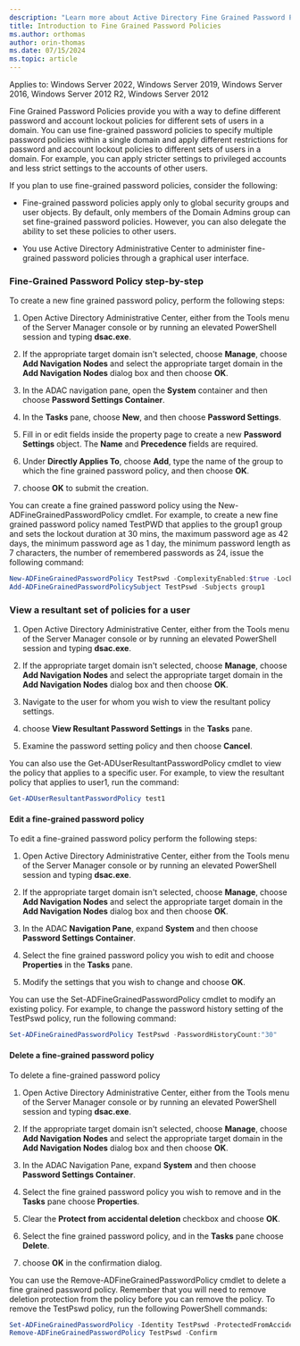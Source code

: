 ```yaml
---
description: "Learn more about Active Directory Fine Grained Password Policies"
title: Introduction to Fine Grained Password Policies
ms.author: orthomas
author: orin-thomas
ms.date: 07/15/2024
ms.topic: article
---
```

Applies to: Windows Server 2022, Windows Server 2019, Windows Server 2016, Windows Server 2012 R2, Windows Server 2012

Fine Grained Password Policies provide you with a way to define different password and account lockout policies for different sets of users in a domain. You can use fine-grained password policies to specify multiple password policies within a single domain and apply different restrictions for password and account lockout policies to different sets of users in a domain. For example, you can apply stricter settings to privileged accounts and less strict settings to the accounts of other users. 

If you plan to use fine-grained password policies, consider the following:

- Fine-grained password policies apply only to global security groups and user objects. By default, only members of the Domain Admins group can set fine-grained password policies. However, you can also delegate the ability to set these policies to other users. 

- You use Active Directory Administrative Center to administer fine-grained password policies through a graphical user interface.

### Fine-Grained Password Policy step-by-step

To create a new fine grained password policy, perform the following steps:

1. Open Active Directory Administrative Center, either from the Tools menu of the Server Manager console or by running an elevated PowerShell session and typing **dsac.exe**.

2. If the appropriate target domain isn't selected, choose **Manage**, choose **Add Navigation Nodes** and select the appropriate target domain in the **Add Navigation Nodes** dialog box and then choose **OK**.

3. In the ADAC navigation pane, open the **System** container and then choose **Password Settings Container**.

4. In the **Tasks** pane, choose **New**, and then choose **Password Settings**.

5. Fill in or edit fields inside the property page to create a new **Password Settings** object. The **Name** and **Precedence** fields are required.

6. Under **Directly Applies To**, choose **Add**, type the name of the group to which the fine grained password policy, and then choose **OK**.

7. choose **OK** to submit the creation.

You can create a fine grained password policy using the New-ADFineGrainedPasswordPolicy cmdlet. For example, to create a new fine grained password policy named TestPWD that applies to the group1 group and sets the lockout duration at 30 mins, the maximum password age as 42 days, the minimum password age as 1 day, the minimum password length as 7 characters, the number of remembered passwords as 24, issue the following command:

```powershell
New-ADFineGrainedPasswordPolicy TestPswd -ComplexityEnabled:$true -LockoutDuration:"00:30:00" -LockoutObservationWindow:"00:30:00" -LockoutThreshold:"0" -MaxPasswordAge:"42.00:00:00" -MinPasswordAge:"1.00:00:00" -MinPasswordLength:"7" -PasswordHistoryCount:"24" -Precedence:"1" -ReversibleEncryptionEnabled:$false -ProtectedFromAccidentalDeletion:$true
Add-ADFineGrainedPasswordPolicySubject TestPswd -Subjects group1
```

### View a resultant set of policies for a user

1. Open Active Directory Administrative Center, either from the Tools menu of the Server Manager console or by running an elevated PowerShell session and typing **dsac.exe**.

2. If the appropriate target domain isn't selected, choose **Manage**, choose **Add Navigation Nodes** and select the appropriate target domain in the **Add Navigation Nodes** dialog box and then choose **OK**.

3. Navigate to the user for whom you wish to view the resultant policy settings.

4. choose **View Resultant Password Settings** in the **Tasks** pane.

5. Examine the password setting policy and then choose **Cancel**.

You can also use the Get-ADUserResultantPasswordPolicy cmdlet to view the policy that applies to a specific user. For example, to view the resultant policy that applies to user1, run the command:

```powershell
Get-ADUserResultantPasswordPolicy test1
```
####  Edit a fine-grained password policy

To edit a fine-grained password policy perform the following steps:

1. Open Active Directory Administrative Center, either from the Tools menu of the Server Manager console or by running an elevated PowerShell session and typing **dsac.exe**.

2. If the appropriate target domain isn't selected, choose **Manage**, choose **Add Navigation Nodes** and select the appropriate target domain in the **Add Navigation Nodes** dialog box and then choose **OK**.

3. In the ADAC **Navigation Pane**, expand **System** and then choose **Password Settings Container**.

4. Select the fine grained password policy you wish to edit and choose **Properties** in the **Tasks** pane.

5. Modify the settings that you wish to change and choose **OK**.

You can use the Set-ADFineGrainedPasswordPolicy cmdlet to modify an existing policy. For example, to change the password history setting of the TestPswd policy, run the following command:

```powershell
Set-ADFineGrainedPasswordPolicy TestPswd -PasswordHistoryCount:"30"
```
#### Delete a fine-grained password policy

To delete a fine-grained password policy

1. Open Active Directory Administrative Center, either from the Tools menu of the Server Manager console or by running an elevated PowerShell session and typing **dsac.exe**.

2. If the appropriate target domain isn't selected, choose **Manage**, choose **Add Navigation Nodes** and select the appropriate target domain in the **Add Navigation Nodes** dialog box and then choose **OK**.

3. In the ADAC Navigation Pane, expand **System** and then choose **Password Settings Container**.

4. Select the fine grained password policy you wish to remove and in the **Tasks** pane choose **Properties**.

5. Clear the **Protect from accidental deletion** checkbox and choose **OK**.

6. Select the fine grained password policy, and in the **Tasks** pane choose **Delete**.

7. choose **OK** in the confirmation dialog.

You can use the Remove-ADFineGrainedPasswordPolicy cmdlet to delete a fine grained password policy. Remember that you will need to remove deletion protection from the policy before you can remove the policy. To remove the TestPswd policy, run the following PowerShell commands:

```powershell
Set-ADFineGrainedPasswordPolicy -Identity TestPswd -ProtectedFromAccidentalDeletion $False
Remove-ADFineGrainedPasswordPolicy TestPswd -Confirm
```
